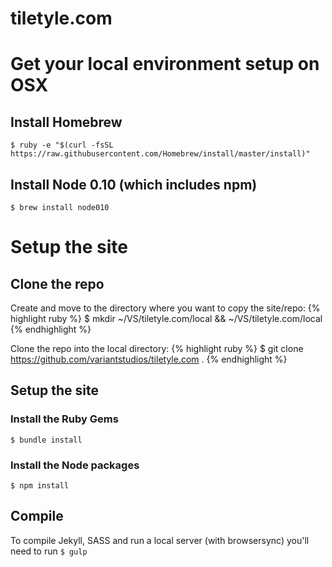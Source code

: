 # tiletyle.com

# Get your local environment setup on OSX

## Install Homebrew

`$ ruby -e "$(curl -fsSL https://raw.githubusercontent.com/Homebrew/install/master/install)"`

## Install Node 0.10 (which includes npm)

`$ brew install node010`



# Setup the site

## Clone the repo

Create and move to the directory where you want to copy the site/repo:
{% highlight ruby %} $ mkdir ~/VS/tiletyle.com/local && ~/VS/tiletyle.com/local {% endhighlight %}

Clone the repo into the local directory:
{% highlight ruby %} $ git clone https://github.com/variantstudios/tiletyle.com . {% endhighlight %}

## Setup the site

### Install the Ruby Gems
`$ bundle install`

### Install the Node packages
`$ npm install`

## Compile 

To compile Jekyll, SASS and run a local server (with browsersync) you'll need to run `$ gulp`